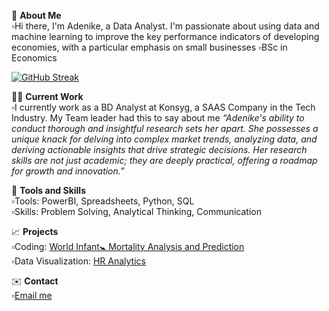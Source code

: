 👋     **About Me**  
▫️Hi there, I'm Adenike, a Data Analyst. I'm passionate about using data and machine learning to improve the key performance indicators of developing economies, with a particular emphasis on small businesses
▫️BSc in Economics

[![GitHub Streak](https://streak-stats.demolab.com/?user=Adenike-Alonge)](https://git.io/streak-stats)

👩‍💼     **Current Work**  
▫️I currently work as a BD Analyst at Konsyg, a SAAS Company in the Tech Industry.
My Team leader had this to say about me *“Adenike's ability to conduct thorough and insightful research sets her apart. She possesses a unique knack for delving into complex market trends, analyzing data, and deriving actionable insights that drive strategic decisions. Her research skills are not just academic; they are deeply practical, offering a roadmap for growth and innovation.”*

🧰     **Tools and Skills**   
▫️Tools: PowerBI, Spreadsheets, Python, SQL  
▫️Skills: Problem Solving, Analytical Thinking, Communication

📈     **Projects**  
▫️Coding: [World Infant🚼 Mortality Analysis and Prediction](https://www.kaggle.com/code/adenikealonge/infant-mortality-analysis-and-prediction)  
▫️Data Visualization: [HR Analytics](https://github.com/Adenike-Alonge/HR-Analytics/tree/main)

✉️    **Contact**  
▫️[Email me](nikybanky@gmail.com)
